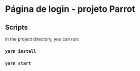 # Página de login - projeto Parrot


## Scripts

In the project directory, you can run:

### `yarn install`

### `yarn start`
